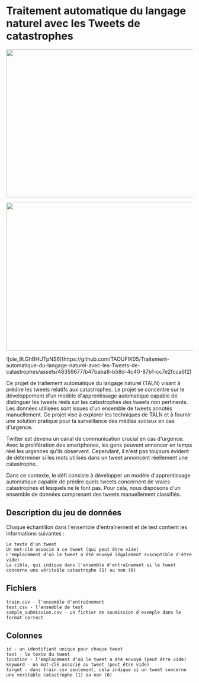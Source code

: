 # Traitement automatique du langage naturel avec les Tweets de catastrophes

<p align="center">
    <img src="https://user-images.githubusercontent.com/48359677/236162555-45e5a078-4d69-4357-8d43-4ecac94ee3e2.jpg" width='900' height="400"/>
</p>
<p align="center">
    <img src="https://user-images.githubusercontent.com/TAOUFIK05/Traitement-automatique-du-langage-naturel-avec-les-Tweets-de-catastrophes/assets/48359677/b47baba8-b58d-4c40-87b1-cc7e2fcca6f2.jpg" width='900' height="400"/>
</p>
![oie_9LGhBHUTpNS6](https://github.com/TAOUFIK05/Traitement-automatique-du-langage-naturel-avec-les-Tweets-de-catastrophes/assets/48359677/b47baba8-b58d-4c40-87b1-cc7e2fcca6f2)

Ce projet de traitement automatique du langage naturel (TALN) visant à prédire les tweets relatifs aux catastrophes. Le projet se concentre sur le développement d'un modèle d'apprentissage automatique capable de distinguer les tweets réels sur les catastrophes des tweets non pertinents. Les données utilisées sont issues d'un ensemble de tweets annotés manuellement. Ce projet vise à explorer les techniques de TALN et à fournir une solution pratique pour la surveillance des médias sociaux en cas d'urgence.

Twitter est devenu un canal de communication crucial en cas d'urgence. Avec la prolifération des smartphones, les gens peuvent annoncer en temps réel les urgences qu'ils observent. Cependant, il n'est pas toujours évident de déterminer si les mots utilisés dans un tweet annoncent réellement une catastrophe.

Dans ce contexte, le défi consiste à développer un modèle d'apprentissage automatique capable de prédire quels tweets concernent de vraies catastrophes et lesquels ne le font pas. Pour cela, nous disposons d'un ensemble de données comprenant des tweets manuellement classifiés.

## Description du jeu de données

Chaque échantillon dans l'ensemble d'entraînement et de test contient les informations suivantes :

    Le texte d'un tweet
    Un mot-clé associé à ce tweet (qui peut être vide)
    L'emplacement d'où le tweet a été envoyé (également susceptible d'être vide)
    La cible, qui indique dans l'ensemble d'entraînement si le tweet concerne une véritable catastrophe (1) ou non (0)

## Fichiers

    train.csv - l'ensemble d'entraînement
    test.csv - l'ensemble de test
    sample_submission.csv - un fichier de soumission d'exemple dans le format correct

## Colonnes

    id - un identifiant unique pour chaque tweet
    text - le texte du tweet
    location - l'emplacement d'où le tweet a été envoyé (peut être vide)
    keyword - un mot-clé associé au tweet (peut être vide)
    target - dans train.csv seulement, cela indique si un tweet concerne une véritable catastrophe (1) ou non (0)


